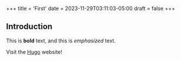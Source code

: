 +++
title = 'First'
date = 2023-11-29T03:11:03-05:00
draft = false
+++

## Introduction

This is **bold** text, and this is *emphasized* text.

Visit the [Hugo](https://gohugo.io) website!
